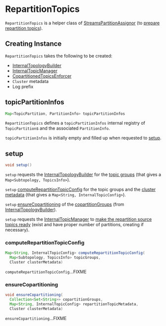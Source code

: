 # RepartitionTopics

`RepartitionTopics` is a helper class of [StreamsPartitionAssignor](StreamsPartitionAssignor.md) (to [prepare repartition topics](StreamsPartitionAssignor.md#prepareRepartitionTopics)).

## Creating Instance

`RepartitionTopics` takes the following to be created:

* <span id="internalTopologyBuilder"> [InternalTopologyBuilder](processor/InternalTopologyBuilder.md)
* <span id="internalTopicManager"> [InternalTopicManager](InternalTopicManager.md)
* <span id="copartitionedTopicsEnforcer"> [CopartitionedTopicsEnforcer](CopartitionedTopicsEnforcer.md)
* <span id="clusterMetadata"> `Cluster` metadata
* <span id="logPrefix"> Log prefix

## <span id="topicPartitionInfos"><span id="topicPartitionsInfo"> topicPartitionInfos

```java
Map<TopicPartition, PartitionInfo> topicPartitionInfos
```

`RepartitionTopics` defines a `topicPartitionInfos` internal registry of `TopicPartition`s and the associated `PartitionInfo`.

`topicPartitionInfos` is initially empty and filled up when requested to [setup](#setup).

## <span id="setup"> setup

```java
void setup()
```

`setup` requests the [InternalTopologyBuilder](#internalTopologyBuilder) for the [topic groups](processor/InternalTopologyBuilder.md#topicGroups) (that gives a `Map<Subtopology, TopicsInfo>`).

`setup` [computeRepartitionTopicConfig](#computeRepartitionTopicConfig) for the topic groups and the [cluster metadata](#clusterMetadata) (that gives a `Map<String, InternalTopicConfig>`).

`setup` [ensureCopartitioning](#ensureCopartitioning) of the [copartitionGroups](processor/InternalTopologyBuilder.md#copartitionGroups) (from [InternalTopologyBuilder](#internalTopologyBuilder)).

`setup` requests the [InternalTopicManager](#internalTopicManager) to [make the repartition source topics ready](InternalTopicManager.md#makeReady) (exist and have proper number of partitions, creating if necessary).

### <span id="computeRepartitionTopicConfig"> computeRepartitionTopicConfig

```java
Map<String, InternalTopicConfig> computeRepartitionTopicConfig(
  Map<Subtopology, TopicsInfo> topicGroups,
  Cluster clusterMetadata)
```

`computeRepartitionTopicConfig`...FIXME

### <span id="ensureCopartitioning"> ensureCopartitioning

```java
void ensureCopartitioning(
  Collection<Set<String>> copartitionGroups,
  Map<String, InternalTopicConfig> repartitionTopicMetadata,
  Cluster clusterMetadata)
```

`ensureCopartitioning`...FIXME
